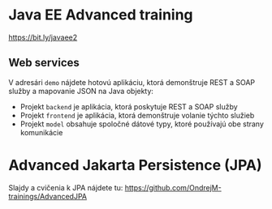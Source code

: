 # Java EE Advanced training

https://bit.ly/javaee2

## Web services

V adresári `demo` nájdete hotovú aplikáciu, ktorá demonštruje REST a SOAP služby a mapovanie JSON na Java objekty:

* Projekt `backend` je aplikácia, ktorá poskytuje REST a SOAP služby
* Projekt `frontend` je aplikácia, ktorá demonštruje volanie týchto služieb
* Projekt `model` obsahuje spoločné dátové typy, ktoré používajú obe strany komunikácie

# Advanced Jakarta Persistence (JPA)

Slajdy a cvičenia k JPA nájdete tu: https://github.com/OndrejM-trainings/AdvancedJPA
